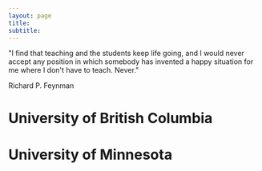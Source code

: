 ```yaml
---
layout: page
title: 
subtitle: 
---
```

 "I find that teaching and the students keep life going, and I would never accept any position in which somebody has invented a happy situation for me where I don't have to teach. Never."

Richard P. Feynman 

# University of British Columbia 

# University of Minnesota
